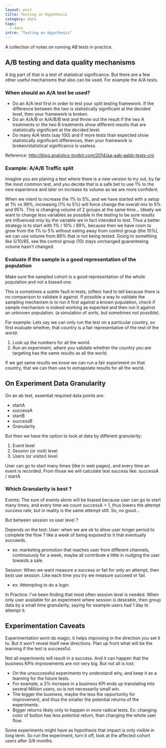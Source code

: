 ```yaml
---
layout: post
title: Testing an Hypothesis
category: data
tags:
  - data
intro: "Testing an Hypothesis"
---
```


A collection of notes on running AB tests in practice.


## A/B testing and data quality mechanisms

A big part of that is a test of statistical significance.
But there are a few other useful mechanisms that also can be used.
For example the A/A tests.


### When should an A/A test be used?

- Do an A/A test first in order to test your split testing framework. If the difference between the two is statistically significant at the decided level, then your framework is broken.
- Do an A/A/B or A/A/B/B test and throw out the result if the two A treatments or the two B treatments show different results that are statistically significant at the decided level.
- Do many A/A tests (say 100) and if more tests than expected show statistically significant differences, then your framework is broken/statistical significance is useless.

Reference: http://blog.analytics-toolkit.com/2014/aa-aab-aabb-tests-cro



### Example: A/A/B Traffic split

Imagine you are planing a test where there is a new version to try out, by far the most common test, and you decide that is a safe bet to use 1% to the new experience and later on increase its volume as we are more confident.

When we intent to increase the 1% to 5%, and we have started with a setup at 1% vs 99%, increasing (1% to 5%) will force change the overall mix to 5% and 95%. This is changing volume of 2 groups at the same time…
Ideally we want to change less variables as possible in the testing to be sure results are influenced only by the variable we in fact intended to test.
Thus a better strategy is to start with 1% / 10% / 89%, because then we have room to grow from the 1% to 5% without eating away from control group (the 10%), we can use volume from 89% that is not being tested.
Going to something like 5/10/85, see the control group (10) stays unchanged guaranteeing volume hasn't changed.



### Evaluate if the sample is a good representation of the population

Make sure the sampled cohort is a good representation of the whole population and not a biased one.

This is sometimes a subtle fault in tests, (often) hard to tell because there is no comparison to validate it against.
If possible a way to validate the sampling mechanism is to run it first against a known population, check if sample mechanism is indeed working as expected and then run it against an unknown population. (a simulation of sorts, but sometimes not possible).

For example: Lets say we can only run the test on a particular country, so first evaluate whether, that country is a fair representative of the rest of the world:
1. Look up the numbers for all the world.
2. Run an experiment, where you validate whether the country you are targeting has the same results as all the world.

If  we get same results we know we can run a fair experiment on that country, that we can then use to extrapolate results for all the world.














## On Experiment Data Granularity

On an ab test, essential required data points are:
- startA
- successA 
- startB
- successB
- Granularity

But then we have the option to look at data by different granularity:

1. Event level
2. Session (or visit) level
3. Users (or visitor) level

User can go to start many times (like in web pages), and every time an event is recorded.
From those we will calculate test success like: successA / startA 


### Which Granularity is best ?

Events:
The sum of events alone will be biased because user can go to start many times, and every time we count successA + 1, thus lowers the attempt success rate, but in reality is the same attempt still.
So, no good...

But between session vs user level ?

Depends on the test:
User: when we are ok to allow user longer period to complete the flow ? like a week of being exposed to it that eventually succeeds.
- ex: marketing promotion that reaches user from different channels, continuously for a week, maybe all contribute a little in nudging the user towards a sale.

Session: When we want measure a success or fail for only an attempt, then best use session. Like each time you try we measure succeed or fail. 
- ex: Attempting to do a login

In Practice:
I've been finding that most often session level is needed.
When only user available for an experiment where session is desirable, then group data by a small time granularity, saying for example users had 1 day to attempt it.






## Experimentation Caveats

Experimentation wont do magic, it helps improving in the direction you set it to. But it won’t reveal itself new directions. Plan up front what will be the learning if the test is successful.

Not all experiments will result in a success. And it can happen that the business KPIs improvements are not very big. But not all is lost:
- On the unsuccessful experiments try understand why, and keep it as a learning for the future tests.
- For example, a 3% increase in a business KPI ends up translating into several Million users, so is not necessarily small win.
- The bigger the business, maybe the less the opportunity for improvement, and thus the smaller the potential returns of the experiments.
- Bigger returns likely only to happen in more radical tests. Ex: changing color of button has less potential return, than changing the whole user flow.

Some experiments might have as hypothesis that impact is only visible in long term. So run the experiment, turn it off, look at the affected cohort users after 3/6 months.
